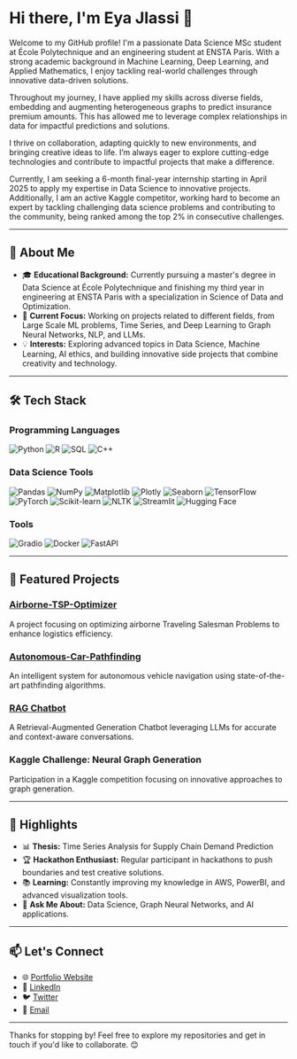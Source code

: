 # Hi there, I'm Eya Jlassi 👋

Welcome to my GitHub profile! I'm a passionate Data Science MSc student at École Polytechnique and an engineering student at ENSTA Paris. With a strong academic background in Machine Learning, Deep Learning, and Applied Mathematics, I enjoy tackling real-world challenges through innovative data-driven solutions.

Throughout my journey, I have applied my skills across diverse fields, embedding and augmenting heterogeneous graphs to predict insurance premium amounts. This has allowed me to leverage complex relationships in data for impactful predictions and solutions.

I thrive on collaboration, adapting quickly to new environments, and bringing creative ideas to life. I’m always eager to explore cutting-edge technologies and contribute to impactful projects that make a difference.

Currently, I am seeking a 6-month final-year internship starting in April 2025 to apply my expertise in Data Science to innovative projects. Additionally, I am an active Kaggle competitor, working hard to become an expert by tackling challenging data science problems and contributing to the community, being ranked among the top 2% in consecutive challenges.

---

## 🚀 About Me

- 🎓 **Educational Background:** Currently pursuing a master's degree in Data Science at École Polytechnique and finishing my third year in engineering at ENSTA Paris with a specialization in Science of Data and Optimization.
- 🌟 **Current Focus:** Working on projects related to different fields, from Large Scale ML problems, Time Series, and Deep Learning to Graph Neural Networks, NLP, and LLMs.
- 💡 **Interests:** Exploring advanced topics in Data Science, Machine Learning, AI ethics, and building innovative side projects that combine creativity and technology.

---

## 🛠️ Tech Stack

### Programming Languages
![Python](https://img.shields.io/badge/-Python-3776AB?style=flat&logo=python&logoColor=white) ![R](https://img.shields.io/badge/-R-276DC3?style=flat&logo=r&logoColor=white) ![SQL](https://img.shields.io/badge/-SQL-4479A1?style=flat&logo=postgresql&logoColor=white) ![C++](https://img.shields.io/badge/-C++-00599C?style=flat&logo=c%2B%2B&logoColor=white)

### Data Science Tools
![Pandas](https://img.shields.io/badge/-Pandas-150458?style=flat&logo=pandas&logoColor=white) ![NumPy](https://img.shields.io/badge/-NumPy-013243?style=flat&logo=numpy&logoColor=white) ![Matplotlib](https://img.shields.io/badge/-Matplotlib-004C99?style=flat&logo=matplotlib&logoColor=white) ![Plotly](https://img.shields.io/badge/-Plotly-3F4F75?style=flat&logo=plotly&logoColor=white) ![Seaborn](https://img.shields.io/badge/-Seaborn-117733?style=flat&logo=seaborn&logoColor=white) ![TensorFlow](https://img.shields.io/badge/-TensorFlow-FF6F00?style=flat&logo=tensorflow&logoColor=white) ![PyTorch](https://img.shields.io/badge/-PyTorch-EE4C2C?style=flat&logo=pytorch&logoColor=white) ![Scikit-learn](https://img.shields.io/badge/-Scikit--Learn-F7931E?style=flat&logo=scikit-learn&logoColor=white) ![NLTK](https://img.shields.io/badge/-NLTK-32A350?style=flat&logo=nltk&logoColor=white) ![Streamlit](https://img.shields.io/badge/-Streamlit-FF4B4B?style=flat&logo=streamlit&logoColor=white) ![Hugging Face](https://img.shields.io/badge/-Hugging%20Face-FFC83D?style=flat&logo=huggingface&logoColor=white)

### Tools
![Gradio](https://img.shields.io/badge/-Gradio-3E86F4?style=flat&logo=gradio&logoColor=white) ![Docker](https://img.shields.io/badge/-Docker-2496ED?style=flat&logo=docker&logoColor=white) ![FastAPI](https://img.shields.io/badge/-FastAPI-009688?style=flat&logo=fastapi&logoColor=white)

---

## 📂 Featured Projects

### [Airborne-TSP-Optimizer](https://github.com/EyaJlassi695/Airborne-TSP-Optimizer)
A project focusing on optimizing airborne Traveling Salesman Problems to enhance logistics efficiency.

### [Autonomous-Car-Pathfinding](https://github.com/EyaJlassi695/Autonomous-Car-Pathfinding)
An intelligent system for autonomous vehicle navigation using state-of-the-art pathfinding algorithms.

### [RAG Chatbot](https://github.com/[YourUsername]/RAG-Chatbot)
A Retrieval-Augmented Generation Chatbot leveraging LLMs for accurate and context-aware conversations.

### Kaggle Challenge: Neural Graph Generation
Participation in a Kaggle competition focusing on innovative approaches to graph generation.

---

## 🌟 Highlights

- 📊 **Thesis:** Time Series Analysis for Supply Chain Demand Prediction
- 🏆 **Hackathon Enthusiast:** Regular participant in hackathons to push boundaries and test creative solutions.
- 📚 **Learning:** Constantly improving my knowledge in AWS, PowerBI, and advanced visualization tools.
- 💬 **Ask Me About:** Data Science, Graph Neural Networks, and AI applications.

---

## 📫 Let's Connect

- 🌐 [Portfolio Website](https://yourportfolio.com)
- 💼 [LinkedIn](https://linkedin.com/in/yourlinkedin)
- 🐦 [Twitter](https://twitter.com/yourtwitter)
- 📧 [Email](mailto:youremail@example.com)

---

Thanks for stopping by! Feel free to explore my repositories and get in touch if you'd like to collaborate. 😊
